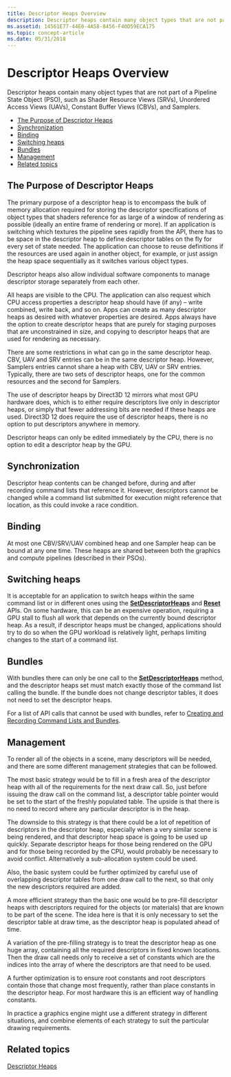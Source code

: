 ```yaml
---
title: Descriptor Heaps Overview
description: Descriptor heaps contain many object types that are not part of a Pipeline State Object (PSO), such as Shader Resource Views (SRVs), Unordered Access Views (UAVs), Constant Buffer Views (CBVs), and Samplers.
ms.assetid: 14561E77-44E0-4A58-8456-F40D59ECA175
ms.topic: concept-article
ms.date: 05/31/2018
---
```


# Descriptor Heaps Overview

Descriptor heaps contain many object types that are not part of a Pipeline State Object (PSO), such as Shader Resource Views (SRVs), Unordered Access Views (UAVs), Constant Buffer Views (CBVs), and Samplers.

-   [The Purpose of Descriptor Heaps](#the-purpose-of-descriptor-heaps)
-   [Synchronization](#synchronization)
-   [Binding](#binding)
-   [Switching heaps](#switching-heaps)
-   [Bundles](#bundles)
-   [Management](#management)
-   [Related topics](#related-topics)

## The Purpose of Descriptor Heaps

The primary purpose of a descriptor heap is to encompass the bulk of memory allocation required for storing the descriptor specifications of object types that shaders reference for as large of a window of rendering as possible (ideally an entire frame of rendering or more). If an application is switching which textures the pipeline sees rapidly from the API, there has to be space in the descriptor heap to define descriptor tables on the fly for every set of state needed. The application can choose to reuse definitions if the resources are used again in another object, for example, or just assign the heap space sequentially as it switches various object types.

Descriptor heaps also allow individual software components to manage descriptor storage separately from each other.

All heaps are visible to the CPU. The application can also request which CPU access properties a descriptor heap should have (if any) – write combined, write back, and so on. Apps can create as many descriptor heaps as desired with whatever properties are desired. Apps always have the option to create descriptor heaps that are purely for staging purposes that are unconstrained in size, and copying to descriptor heaps that are used for rendering as necessary.

There are some restrictions in what can go in the same descriptor heap. CBV, UAV and SRV entries can be in the same descriptor heap. However, Samplers entries cannot share a heap with CBV, UAV or SRV entries. Typically, there are two sets of descriptor heaps, one for the common resources and the second for Samplers.

The use of descriptor heaps by Direct3D 12 mirrors what most GPU hardware does, which is to either require descriptors live only in descriptor heaps, or simply that fewer addressing bits are needed if these heaps are used. Direct3D 12 does require the use of descriptor heaps, there is no option to put descriptors anywhere in memory.

Descriptor heaps can only be edited immediately by the CPU, there is no option to edit a descriptor heap by the GPU.

## Synchronization

Descriptor heap contents can be changed before, during and after recording command lists that reference it. However, descriptors cannot be changed while a command list submitted for execution might reference that location, as this could invoke a race condition.

## Binding

At most one CBV/SRV/UAV combined heap and one Sampler heap can be bound at any one time. These heaps are shared between both the graphics and compute pipelines (described in their PSOs).

## Switching heaps

It is acceptable for an application to switch heaps within the same command list or in different ones using the [**SetDescriptorHeaps**](/windows/desktop/api/d3d12/nf-d3d12-id3d12graphicscommandlist-setdescriptorheaps) and [**Reset**](/windows/desktop/api/d3d12/nf-d3d12-id3d12graphicscommandlist-reset) APIs. On some hardware, this can be an expensive operation, requiring a GPU stall to flush all work that depends on the currently bound descriptor heap. As a result, if descriptor heaps must be changed, applications should try to do so when the GPU workload is relatively light, perhaps limiting changes to the start of a command list.

## Bundles

With bundles there can only be one call to the [**SetDescriptorHeaps**](/windows/desktop/api/d3d12/nf-d3d12-id3d12graphicscommandlist-setdescriptorheaps) method, and the descriptor heaps set must match exactly those of the command list calling the bundle. If the bundle does not change descriptor tables, it does not need to set the descriptor heaps.

For a list of API calls that cannot be used with bundles, refer to [Creating and Recording Command Lists and Bundles](recording-command-lists-and-bundles.md).

## Management

To render all of the objects in a scene, many descriptors will be needed, and there are some different management strategies that can be followed.

The most basic strategy would be to fill in a fresh area of the descriptor heap with all of the requirements for the next draw call. So, just before issuing the draw call on the command list, a descriptor table pointer would be set to the start of the freshly populated table. The upside is that there is no need to record where any particular descriptor is in the heap.

The downside to this strategy is that there could be a lot of repetition of descriptors in the descriptor heap, especially when a very similar scene is being rendered, and that descriptor heap space is going to be used up quickly. Separate descriptor heaps for those being rendered on the GPU and for those being recorded by the CPU, would probably be necessary to avoid conflict. Alternatively a sub-allocation system could be used.

Also, the basic system could be further optimized by careful use of overlapping descriptor tables from one draw call to the next, so that only the new descriptors required are added.

A more efficient strategy than the basic one would be to pre-fill descriptor heaps with descriptors required for the objects (or materials) that are known to be part of the scene. The idea here is that it is only necessary to set the descriptor table at draw time, as the descriptor heap is populated ahead of time.

A variation of the pre-filling strategy is to treat the descriptor heap as one huge array, containing all the required descriptors in fixed known locations. Then the draw call needs only to receive a set of constants which are the indices into the array of where the descriptors are that need to be used.

A further optimization is to ensure root constants and root descriptors contain those that change most frequently, rather than place constants in the descriptor heap. For most hardware this is an efficient way of handling constants.

In practice a graphics engine might use a different strategy in different situations, and combine elements of each strategy to suit the particular drawing requirements.

## Related topics

<dl> <dt>

[Descriptor Heaps](descriptor-heaps.md)
</dt> </dl>

 

 




